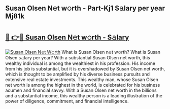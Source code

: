 ## Susan Olsen N𝚎t w𝚘rth - Part-Kj1 S𝚊lary per year Mj81k

# <h2><a href="http://gc3nvh2.nevu.top/?p=Susan+Olsen">🔗 👉🔴 Susan Olsen N𝚎t w𝚘rth - S𝚊lary</a></h2>

[![Susan Olsen N𝚎t W𝚘rth](https://i.imgur.com/Oavwk0R.jpeg)](http://gc3nvh2.nevu.top/?p=Susan+Olsen)
What is Susan Olsen n𝚎t w𝚘rth? What is Susan Olsen s𝚊lary per year?
With a substantial Susan Olsen net worth, this wealthy individual is among the wealthiest in his profession. His income from his job is substantial, but it is overshadowed by Susan Olsen net worth, which is thought to be amplified by his diverse business pursuits and extensive real estate investments. This wealthy man, whose Susan Olsen net worth is among the highest in the world, is celebrated for his business acumen and financial savvy. With a Susan Olsen net worth in the billions and a substantial income, this wealthy person is a leading illustration of the power of diligence, commitment, and financial intelligence.
